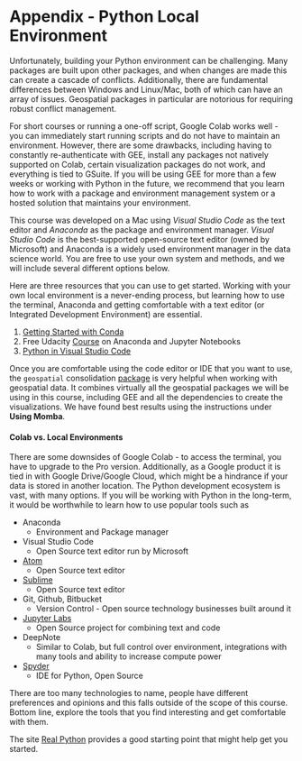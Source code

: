 # Appendix - Python Local Environment
Unfortunately, building your Python environment can be challenging. Many packages are built upon other packages, and when changes are made this can create a cascade of conflicts. Additionally, there are fundamental differences between Windows and Linux/Mac, both of which can have an array of issues. Geospatial packages in particular are notorious for requiring robust conflict management.

For short courses or running a one-off script, Google Colab works well - you can immediately start running scripts and do not have to maintain an environment. However, there are some drawbacks, including having to constantly re-authenticate with GEE, install any packages not natively supported on Colab, certain visualization packages do not work, and everything is tied to GSuite. If you will be using GEE for more than a few weeks or working with Python in the future, we recommend that you learn how to work with a package and environment management system or a hosted solution that maintains your environment.

This course was developed on a Mac using *Visual Studio Code* as the text editor and *Anaconda* as the package and environment manager. *Visual Studio Code* is the best-supported open-source text editor (owned by Microsoft) and Anaconda is a widely used environment manager in the data science world. You are free to use your own system and methods, and we will include several different options below.

Here are three resources that you can use to get started. Working with your own local environment is a never-ending process, but learning how to use the terminal, Anaconda and getting comfortable with a text editor (or Integrated Development Environment) are essential.

1. [Getting Started with Conda](https://docs.conda.io/projects/conda/en/latest/user-guide/getting-started.html)
2. Free Udacity [Course](https://classroom.udacity.com/courses/ud1111) on Anaconda and Jupyter Notebooks
3. [Python in Visual Studio Code](https://code.visualstudio.com/docs/languages/python)

Once you are comfortable using the code editor or IDE that you want to use, the `geospatial` consolidation [package](https://geospatial.gishub.org/installation/) is very helpful when working with geospatial data. It combines virtually all the geospatial packages we will be using in this course, including GEE and all the dependencies to create the visualizations. We have found best results using the instructions under **Using Momba**.

#### Colab vs. Local Environments

There are some downsides of Google Colab - to access the terminal, you have to upgrade to the Pro version. Additionally, as a Google product it is tied in with Google Drive/Google Cloud, which might be a hindrance if your data is stored in another location. The Python development ecosystem is vast, with many options. If you will be working with Python in the long-term, it would be worthwhile to learn how to use popular tools such as 

* Anaconda
  * Environment and Package manager
* Visual Studio Code
  * Open Source text editor run by Microsoft
* [Atom](https://atom.io)
  * Open Source text editor
* [Sublime](https://www.sublimetext.com)
  * Open Source text editor
* Git, Github, Bitbucket
  * Version Control - Open source technology businesses built around it
* [Jupyter Labs](https://jupyter.org)
  * Open Source project for combining text and code
* DeepNote
  * Similar to Colab, but full control over environment, integrations with many tools and ability to increase compute power
* [Spyder](https://www.spyder-ide.org)
  * IDE for Python, Open Source

There are too many technologies to name, people have different preferences and opinions and this falls outside of the scope of this course. Bottom line, explore the tools that you find interesting and get comfortable with them.

The site [Real Python](https://realpython.com/learning-paths/perfect-your-python-development-setup/) provides a good starting point that might help get you started.





